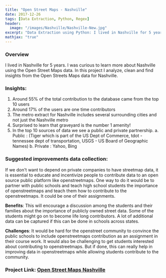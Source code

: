 ```yaml
---
title: "Open Street Maps - Nashville"
date: 2017-12-26
tags: [Data Extraction, Python, Regex]
header:
  image: "/images/Nashville/Nashville-New.jpg"
excerpt: "Data Extraction using Python: I lived in Nashville for 5 years. I was curious to learn more about Nashville using the Open Street Maps data. In this project I analyze, clean and find insights from the Open Streets Maps data for Nashville."
mathjax: "true"
---
```


### Overview
I lived in Nashville for 5 years. I was curious to learn more about Nashville using the Open Street Maps data. In this project I analyze, clean and find insights from the Open Streets Maps data for Nashville.

### Insights:
1. Around 55% of the total contribution to the database came from the top 10 users
2. Around 17% of the users are one time contributors
3. The metro extract for Nashville includes several surrounding cities and not just the Nashville metro
4. Surprised to learn that graveyard is the number 1 amenity!
5. In the top 10 sources of data we see a public and private partnership.
  a. Public : (Tiger which is part of the US Dept of Commerce, tdot - tennessee dept of transportation, USGS - US Board of Geographic Names)
  b. Private : Yahoo, Bing

### Suggested improvements data collection:

If we don't want to depend on private companies to have streetmap data, it is essential to educate and incentivize people to contribute data to an open source public platform like openstreetmaps. One way to do it would be to partner with public schools and teach high school students the importance of openstreetmaps and teach them how to contribute to the openstreetmaps. It could be one of their assignments.

**Benefits**: This will encourage a discussion among the students and their families about the importance of publicly owned street data. Some of the students might go on to become life long contributors. A lot of additional data can be captured if this can be done in schools across states.

**Challenges**: It would be hard for the openstreet community to convince the public schools to include openstreetmaps contribution as an assignment in their course work. It would also be challenging to get students interested about contributing to openstreetmaps. But if done, this can really help in improving data in openstreetmaps while allowing students contribute to the community.

### Project Link: [Open Street Maps Nashville](https://github.com/FK85/open-street-maps-nashville)
